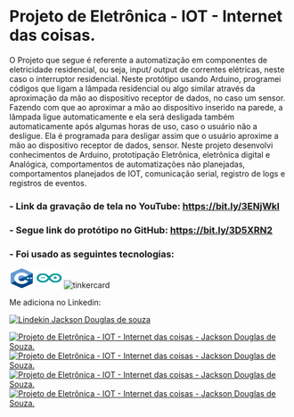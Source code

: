 # Projeto de Eletrônica - IOT - Internet das coisas.

O Projeto que segue é referente a automatização em componentes de eletricidade residencial, ou seja, input/ output de correntes elétricas, neste caso o interruptor residencial.
Neste protótipo usando Arduino, programei códigos que ligam a lâmpada residencial ou algo similar através da aproximação da mão ao dispositivo receptor de dados, no caso um sensor. Fazendo com que ao aproximar a mão ao dispositivo inserido na parede, a lâmpada ligue automaticamente e ela será desligada também automaticamente após algumas horas de uso, caso o usuário não a desligue. Ela é programada para desligar assim que o usuário aproxime a mão ao dispositivo receptor de dados, sensor.
Neste projeto desenvolvi conhecimentos de Arduino, prototipação Eletrônica, eletrônica digital e Analógica, comportamentos de automatizações não planejadas, comportamentos planejados de IOT, comunicação serial, registro de logs e registros de eventos.

### - Link da gravação de tela no YouTube: https://bit.ly/3ENjWkI
### - Segue link do protótipo no GitHub: https://bit.ly/3D5XRN2 

### - Foi usado as seguintes tecnologias: 

<p dir="auto">
    <img alt="Jackson Douglas de Souza-Linguagem-C++" height="35" width="45" src="https://github.com/devicons/devicon/blob/master/icons/cplusplus/cplusplus-original.svg">
    <img alt="Arduino" height="35" width="45" src="https://github.com/devicons/devicon/blob/master/icons/arduino/arduino-original.svg">
    <img alt="tinkercard" height="35" width="45" src="https://user-images.githubusercontent.com/76602433/196325570-c3c65466-9eee-4a34-9604-6d9e19a29251.svg">
    
</p>

<p>
Me adiciona no Linkedin: 
<div align-items="left">
<a href="https://www.linkedin.com/in/jacksondouglasdesouza" target="_blank">
<img src="https://img.shields.io/badge/LinkedIn-0077B5?style=for-the-badge&logo=linkedin&logoColor=white" alt=" Lindekin Jackson Douglas de souza" >
</p> 

<img
  src="https://blogger.googleusercontent.com/img/b/R29vZ2xl/AVvXsEjG35meAerX-o0GxpjyX4ElFzCN1AebWOvN3IZbFPElYXXkrnayHyyb_y8gexQKgm3C-jbuqljq6yyjhSPs7t7kWg6HKXKtA89mqfbEa_DT10tu2bzfsB4rwCfkRs_ouyCHXTkt6cGVFcOnJqziAVPEKoV8saA24dQW-pZvnoOWF-tDfirphRWhCHav/w640-h360/giphy.gif"
  alt="Projeto de Eletrônica - IOT - Internet das coisas - Jackson Douglas de Souza."
/>
<img
  src="https://blogger.googleusercontent.com/img/b/R29vZ2xl/AVvXsEiO3w5Fl1po8UGw_PbVeYGu3_yp0Wr-xve-h8z9DUqL7LNlZPem0lh6Vl7P_rQxPRPCm0y2oP_VIWnKMaSQN9jFWgqH-Yua13c5La9vzH8_xz1kUWmUK_xl5Q9qCXoRh-39tkVxzNS3810hkVvL4jw0PVyWzZ-kRau96o2F4Qr--SamPeR3sOG5zTlL/w640-h360/giphy%20(1).gif"
  alt="Projeto de Eletrônica - IOT - Internet das coisas - Jackson Douglas de Souza."
/>
<img
  src="https://blogger.googleusercontent.com/img/b/R29vZ2xl/AVvXsEh-vTwsvNMTFwT4Fl-hm9zRY2aJ3iLaYqop0uCUaDv1NLJgJ9YXBHX1imnSJXdX9MPZB4eNkFIATN3sWdeSDYEBHHXHXR_Cel6veEG2bw5coEUp7AHo66BZCc9Ih1qR8MvGZgKvUu1PJQyh4Cn1WHezdMXtgZBLfpP3IBs5ZOdxBEN_78KKdD4HzQLv/s500/WhatsApp%20Image%202022-10-17%20at%2022.32.45%20(1)%20(1).jpeg"
  alt="Projeto de Eletrônica - IOT - Internet das coisas - Jackson Douglas de Souza."
/>
<img
  src="https://blogger.googleusercontent.com/img/b/R29vZ2xl/AVvXsEigscT45TK-jUWhZFtgzf3VyTte1YfKtozjseIBpUgxsNkM4NRIgUORHquPILoBmPx6zMljWxS_YooONvZATNboaA-HmEmnnyyDZehDBnz-lUBoxZFP7z1CtAGz44e5MpInY8CZ6hfYvpm4MkfkXBOhXEPpcefFwJhNlnpwWavzWnI9daxkC_4xoY5L/s517/WhatsApp%20Image%202022-10-17%20at%2022.32.45%20(2).jpeg"
  alt="Projeto de Eletrônica - IOT - Internet das coisas - Jackson Douglas de Souza."
/>
